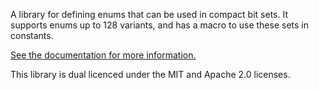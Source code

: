 A library for defining enums that can be used in compact bit sets.
It supports enums up to 128 variants, and has a macro to use these
sets in constants.

[See the documentation for more information.](https://docs.rs/enumset)

This library is dual licenced under the MIT and Apache 2.0 licenses.
